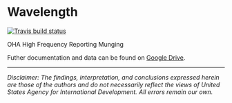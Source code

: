 # Wavelength

[![Travis build status](https://travis-ci.org/USAID-OHA-SI/Wavelength.svg?branch=master)](https://travis-ci.org/USAID-OHA-SI/Wavelength)

OHA High Frequency Reporting Munging

Futher documentation and data can be found on [Google Drive](https://drive.google.com/open?id=14lcqRwZaR7ZhyhF2-NoAwuhF6p4dhVzc).

---

*Disclaimer: The findings, interpretation, and conclusions expressed herein are those of the authors and do not necessarily reflect the views of United States Agency for International Development. All errors remain our own.*
